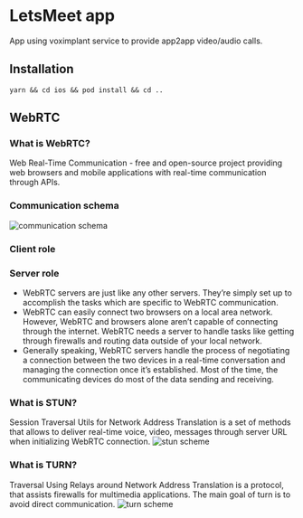 # LetsMeet app

App using voximplant service to provide app2app video/audio calls.

## Installation

```
yarn && cd ios && pod install && cd ..
```

## WebRTC

### What is WebRTC?
Web Real-Time Communication - free and open-source project providing web browsers and mobile applications with real-time communication through APIs.


### Communication schema
![communication schema](https://miro.medium.com/max/1400/1*LjKfTXZu08-1_e751P9uxw.png)
### Client role
### Server role
- WebRTC servers are just like any other servers. They’re simply set up to accomplish the tasks which are specific to WebRTC communication.
- WebRTC can easily connect two browsers on a local area network. However, WebRTC and browsers alone aren’t capable of connecting through the internet. WebRTC needs a server to handle tasks like getting through firewalls and routing data outside of your local network.
- Generally speaking, WebRTC servers handle the process of negotiating a connection between the two devices in a real-time conversation and managing the connection once it’s established. Most of the time, the communicating devices do most of the data sending and receiving.
### What is STUN?
Session Traversal Utils for Network Address Translation is a set of methods that allows to deliver real-time voice, video, messages through server URL when initializing WebRTC connection.
![stun scheme](https://miro.medium.com/max/518/1*80Z67TRcEZnqHj3dWSi2cg.png)
### What is TURN?
Traversal Using Relays around  Network Address Translation is a protocol, that assists firewalls for multimedia applications. The main goal of turn is to avoid direct communication.
![turn scheme](https://miro.medium.com/max/590/1*WSa3buqCC42Jc4Qygi9jXw.png)